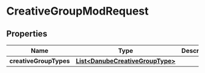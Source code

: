 

# CreativeGroupModRequest


## Properties

Name | Type | Description | Notes
------------ | ------------- | ------------- | -------------
**creativeGroupTypes** | [**List&lt;DanubeCreativeGroupType&gt;**](DanubeCreativeGroupType.md) |  |  [optional]



